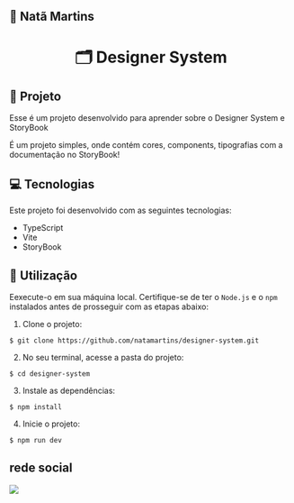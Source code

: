 ## 🔰 Natã Martins 
<h1 align="center" style="text-align: center;">
  🗂️ Designer System
</h1>
    
<h2 id="project">📁 Projeto</h2>
<p>Esse é um projeto desenvolvido para aprender sobre o Designer System e StoryBook</p>
<p>É um projeto simples, onde contém cores, components, tipografias com a documentação no
StoryBook!</p>

<h2 id="tecnology">💻 Tecnologias</h2>
Este projeto foi desenvolvido com as seguintes tecnologias:

- TypeScript
- Vite
- StoryBook
  
<h2 id="usage">🎯 Utilização</h2>

Eexecute-o em sua máquina local. Certifique-se de ter o `Node.js` e o `npm` instalados antes de prosseguir com as etapas abaixo:

1. Clone o projeto:

```
$ git clone https://github.com/natamartins/designer-system.git
```

2. No seu terminal, acesse a pasta do projeto:

```
$ cd designer-system
```

3. Instale as dependências:

```
$ npm install
```

4. Inicie o projeto:

```
$ npm run dev
```
## rede social
<div style="display: flex;">
  <a href="https://www.linkedin.com/in/nata-martins/" target="_blank"><img src="https://img.shields.io/badge/-LinkedIn-%230077B5?style=for-the-badge&logo=linkedin&logoColor=white" style="margin-right: 2vw" target="_blank"></a>
</div>
